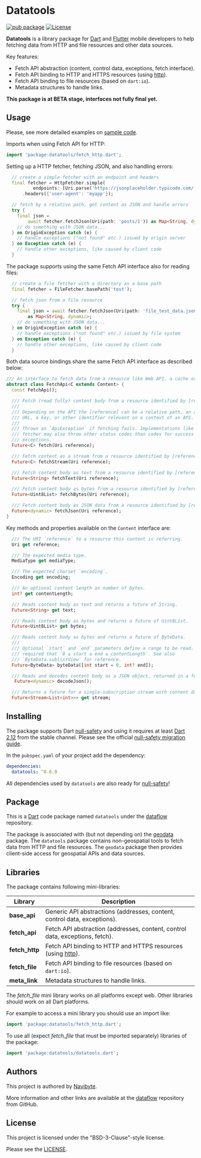 # Datatools

[![pub package](https://img.shields.io/pub/v/datatools.svg)](https://pub.dev/packages/datatools) [![License](https://img.shields.io/badge/License-BSD%203--Clause-blue.svg)](https://opensource.org/licenses/BSD-3-Clause)

**Datatools** is a library package for [Dart](https://dart.dev/) and 
[Flutter](https://flutter.dev/) mobile developers to help fetching data from
HTTP and file resources and other data sources.

Key features:
* Fetch API abstraction (content, control data, exceptions, fetch interface).
* Fetch API binding to HTTP and HTTPS resources (using [http](https://pub.dev/packages/http)).
* Fetch API binding to file resources (based on `dart:io`).
* Metadata structures to handle links.

**This package is at BETA stage, interfaces not fully final yet.** 

## Usage

Please, see more detailed examples on 
[sample code](example/datatools_example.dart).

Imports when using Fetch API for HTTP:

```dart
import 'package:datatools/fetch_http.dart';
```

Setting up a HTTP fetcher, fetching JSON, and also handling errors:

```dart
  // create a simple fetcher with an endpoint and headers
  final fetcher = HttpFetcher.simple(
          endpoints: [Uri.parse('https://jsonplaceholder.typicode.com/')])
      .headers({'user-agent': 'myapp'});

  // fetch by a relative path, get content as JSON and handle errors
  try {
    final json = 
        await fetcher.fetchJson(Uri(path: 'posts/1')) as Map<String, dynamic>;
    // do something with JSON data...
  } on OriginException catch (e) {
    // handle exceptions ("not found" etc.) issued by origin server
  } on Exception catch (e) {
    // handle other exceptions, like caused by client code 
  }
```

The package supports using the same Fetch API interface also for reading files:

```dart
  // create a file fetcher with a directory as a base path
  final fetcher = FileFetcher.basePath('test');

  // fetch json from a file resource
  try {
    final json = await fetcher.fetchJson(Uri(path: 'file_test_data.json'))
        as Map<String, dynamic>;
    // do something with JSON data...
  } on OriginException catch (e) {
    // handle exceptions ("not found" etc.) issued by file system
  } on Exception catch (e) {
    // handle other exceptions, like caused by client code 
  }
```

Both data source bindings share the same Fetch API interface as described below:

```dart
/// An interface to fetch data from a resource like Web API, a cache or a file.
abstract class FetchApi<C extends Content> {
  const FetchApi();

  /// Fetch (read fully) content body from a resource identified by [reference].
  ///
  /// Depending on the API the [reference] can be a relative path, an absolute
  /// URL, a key, or other identifier relevant on a context of an API.
  ///
  /// Throws an `ApiException` if fetching fails. Implementations like HTTP
  /// fetcher may also throw other status codes than codes for success as
  /// exceptions.
  Future<C> fetch(Uri reference);

  /// Fetch content as a stream from a resource identified by [reference].
  Future<C> fetchStream(Uri reference);

  /// Fetch content body as text from a resource identified by [reference].
  Future<String> fetchText(Uri reference);

  /// Fetch content body as bytes from a resource identified by [reference].
  Future<Uint8List> fetchBytes(Uri reference);

  /// Fetch content body as JSON data from a resource identified by [reference].
  Future<dynamic> fetchJson(Uri reference);
}
```

Key methods and properties available on the `Content` interface are:

```dart
  /// The URI `reference` to a resource this content is referring.
  Uri get reference;

  /// The expected media type.
  MediaType get mediaType;

  /// The expected charset `encoding`.
  Encoding get encoding;

  /// An optional content length as number of bytes.
  int? get contentLength;

  /// Reads content body as text and returns a future of String.
  Future<String> get text;

  /// Reads content body as bytes and returns a future of Uint8List.
  Future<Uint8List> get bytes;

  /// Reads content body as bytes and returns a future of ByteData.
  ///
  /// Optional `start` and `end` parameters define a range to be read. It's
  /// required that `0 ≤ start ≤ end ≤ contentLength`. See also
  /// `ByteData.sublistView` for reference.
  Future<ByteData> byteData([int start = 0, int? end]);

  /// Reads and decodes content body as a JSON object, returned in a future.
   Future<dynamic> decodeJson();

  /// Returns a future for a single-subscription stream with content data.
  Future<Stream<List<int>>> get stream;
```

## Installing

The package supports Dart [null-safety](https://dart.dev/null-safety) and 
using it requires at least
[Dart 2.12](https://medium.com/dartlang/announcing-dart-2-12-499a6e689c87)
from the stable channel. Please see the official 
[null-safety migration guide](https://dart.dev/null-safety/migration-guide).

In the `pubspec.yaml` of your project add the dependency:

```yaml
dependencies:
  datatools: ^0.6.0  
```

All dependencies used by `datatools` are also ready for 
[null-safety](https://dart.dev/null-safety)!

## Package

This is a [Dart](https://dart.dev/) code package named `datatools` under the 
[dataflow](https://github.com/navibyte/dataflow) repository. 

The package is associated with (but not depending on) the
[geodata](https://pub.dev/packages/geodata) package. The `datatools` package 
contains non-geospatial tools to fetch data from HTTP and file resources. The
`geodata` package then provides client-side access for geospatial APIs and data
sources. 

## Libraries

The package contains following mini-libraries:

Library         | Description 
----------------| -----------
**base_api**   | Generic API abstractions (addresses, content, control data, exceptions).
**fetch_api**   | Fetch API abstraction (addresses, content, control data, exceptions, fetch).
**fetch_http**  | Fetch API binding to HTTP and HTTPS resources (using [http](https://pub.dev/packages/http)).
**fetch_file**  | Fetch API binding to file resources (based on `dart:io`).
**meta_link**   | Metadata structures to handle links.

The *fetch_file* mini library works on all platforms except web. Other libraries
should work on all Dart platforms.

For example to access a mini library you should use an import like:

```dart
import 'package:datatools/fetch_http.dart';
```

To use all (expect *fetch_file* that must be imported separately) libraries of the 
package:

```dart
import 'package:datatools/datatools.dart';
```

## Authors

This project is authored by [Navibyte](https://navibyte.com).

More information and other links are available at the
[dataflow](https://github.com/navibyte/dataflow) repository from GitHub. 

## License

This project is licensed under the "BSD-3-Clause"-style license.

Please see the 
[LICENSE](https://github.com/navibyte/dataflow/blob/main/LICENSE).